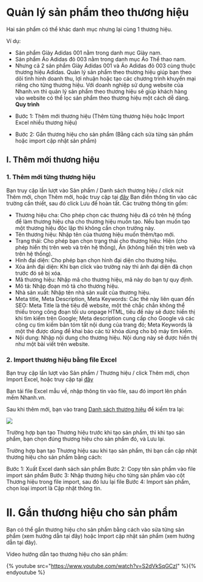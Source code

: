 # Quản lý sản phẩm theo thương hiệu
Hai sản phẩm có thể khác danh mục nhưng lại cùng 1 thương hiệu.

Ví dụ:
* Sản phẩm Giày Adidas 001 nằm trong danh mục Giày nam.
* Sản phẩm Áo Adidas đỏ 003 nằm trong danh mục Áo Thể thao nam.
* Nhưng cả 2 sản phẩm Giày Adidas 001 và Áo Adidas đỏ 003 cùng thuộc thương hiệu Adidas.
Quản lý sản phẩm theo thương hiệu giúp bạn theo dõi tình hình doanh thu, lợi nhuận hoặc tạo các chương trình khuyến mại riêng cho từng thương hiệu.
Với doanh nghiệp sử dụng website của Nhanh.vn thì quản lý sản phẩm theo thương hiệu sẽ giúp khách hàng vào website có thể lọc sản phẩm theo thương hiệu một cách dễ dàng.
**Quy trình** 
- Bước 1: Thêm mới thương hiệu (Thêm từng thương hiệu hoặc Import Excel nhiều thương hiệu)

- Bước 2: Gắn thương hiệu cho sản phẩm (Bằng cách sửa từng sản phẩm hoặc import cập nhật sản phẩm)

## I. Thêm mới thương hiệu
### 1. Thêm mới từng thương hiệu
Bạn truy cập lần lượt vào Sản phẩm / Danh sách thương hiệu / click nút Thêm mới, chọn Thêm mới, hoặc truy cập tại [đây]()
Bạn điền thông tin vào các trường cần thiết, sau đó click Lưu để hoàn tất. Các trường thông tin gồm:

- Thương hiệu cha: Cho phép chọn các thương hiệu đã có trên hệ thống để làm thương hiệu cha cho thương hiệu muốn tạo. Nếu bạn muốn tạo một thương hiệu độc lập thì không cần chọn trường này.
- Tên thương hiệu: Nhập tên của thương hiệu muốn thêm/tạo mới.
- Trạng thái: Cho phép bạn chọn trạng thái cho thương hiệu: Hiện (cho phép hiển thị trên web và trên hệ thống), Ẩn (không hiển thị trên web và trên hệ thống).
- Hình đại diện: Cho phép bạn chọn hình đại diện cho thương hiệu.
- Xóa ảnh đại diện: Khi bạn click vào trường này thì ảnh đại diện đã chọn trước đó sẽ bị xóa.
- Mã thương hiệu: Nhập mã cho thương hiệu, mã này do bạn tự quy định.
- Mô tả: Nhập đoạn mô tả cho thương hiệu.
- Nhà sản xuất: Nhập tên nhà sản xuất của thương hiệu.
- Meta title, Meta Description, Meta Keywords: Các thẻ này liên quan đến SEO: Meta Title là thẻ tiêu đề website, một thẻ chắc chắn không thể thiếu trong công đoạn tối ưu onpage HTML, tiêu đề này sẽ được hiển thị khi tìm kiếm trên Google; Meta description cung cấp cho Google và các công cụ tìm kiếm bản tóm tắt nội dung của trang đó; Meta Keywords là một thẻ được dùng để khai báo các từ khóa dùng cho bộ máy tìm kiếm.
- Nội dung: Nhập nội dung cho thương hiệu. Nội dung này sẽ được hiển thị như một bài viết trên website.
### 2. Import thương hiệu bằng file Excel
Bạn truy cập lần lượt vào Sản phẩm / Thương hiệu / click Thêm mới, chọn Import Excel, hoặc truy cập tại [đây](https://nhanh.vn/product/brand/index?tab=import)

Bạn tải file Excel mẫu về, nhập thông tin vào file, sau đó import lên phần mềm Nhanh.vn.

Sau khi thêm mới, bạn vào trang [Danh sách thương hiệu](https://nhanh.vn/product/brand/index) để kiểm tra lại:

![](https://raw.githubusercontent.com/nhanhapi/manual/master/docs/san-pham/img/sp-thuonghieu.png)

Trường hợp bạn tạo Thương hiệu trước khi tạo sản phẩm, thì khi tạo sản phẩm, bạn chọn đúng thương hiệu cho sản phẩm đó, và Lưu lại.

Trường hợp bạn tạo Thương hiệu sau khi tạo sản phẩm, thì bạn cần cập nhật thương hiệu cho sản phẩm bằng cách:

Bước 1: Xuất Excel danh sách sản phẩm
Bước 2: Copy tên sản phẩm vào file import sản phẩm
Bước 3: Nhập thương hiệu cho từng sản phẩm vào cột Thương hiệu trong file import, sau đó lưu lại file
Bước 4: Import sản phẩm, chọn loại import là Cập nhật thông tin.

# II. Gắn thương hiệu cho sản phẩm

Bạn có thể gắn thương hiệu cho sản phẩm bằng cách vào sửa từng sản phẩm (xem hướng dẫn tại đây) hoặc Import cập nhật sản phẩm (xem hướng dẫn tại đây).

Video hướng dẫn tạo thương hiệu cho sản phẩm:

{% youtube src="https://www.youtube.com/watch?v=S2dVkSqGCzI" %}{% endyoutube %}
